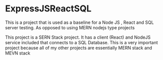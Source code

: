 # ExpressJSReactSQL
This is a project that is used as a baseline for a Node JS , React and SQL server testing. As opposed to using MERN nodejs type projects

This project is a SERN Stack project. It has a client (React) and NodeJS service included that connects to a SQL Database. This is a very important project because all of my other 
projects are essentially MERN stack and MEVN stack
